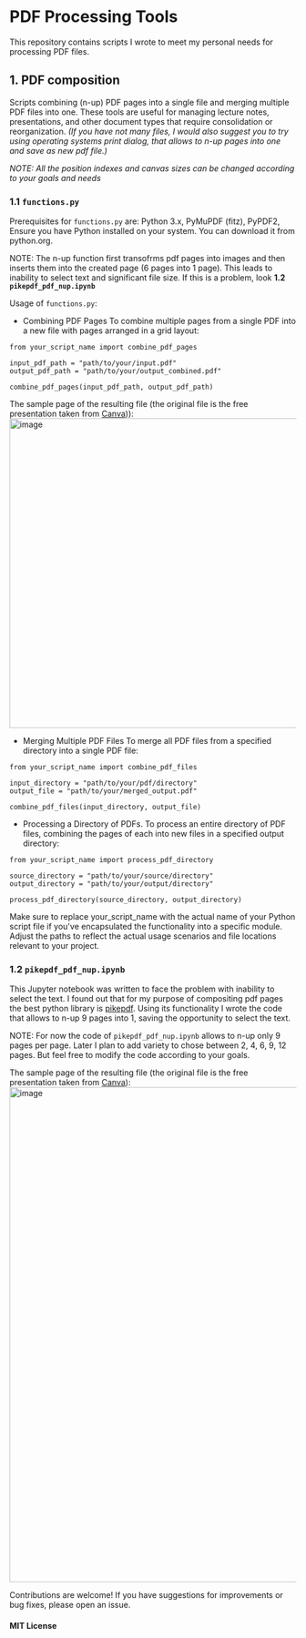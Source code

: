 # PDF Processing Tools

This repository contains scripts I wrote to meet my personal needs for processing PDF files.

## 1. PDF composition
Scripts combining (n-up) PDF pages into a single file and merging multiple PDF files into one. These tools are useful for managing lecture notes, presentations, and other document types that require consolidation or reorganization.
*(If you have not many files, I would also suggest you to try using operating systems print dialog, that allows to n-up pages into one and save as new pdf file.)*

*NOTE: All the position indexes and canvas sizes can be changed according to your goals and needs*

### 1.1 `functions.py`
Prerequisites for `functions.py` are: Python 3.x, PyMuPDF (fitz), PyPDF2, 
Ensure you have Python installed on your system. You can download it from python.org.

NOTE: The n-up function first transofrms pdf pages into images and then inserts them into the created page (6 pages into 1 page). This leads to inability to select text and significant file size. If this is a problem, look **1.2 `pikepdf_pdf_nup.ipynb`**

Usage of `functions.py`:

- Combining PDF Pages
To combine multiple pages from a single PDF into a new file with pages arranged in a grid layout:

```
from your_script_name import combine_pdf_pages

input_pdf_path = "path/to/your/input.pdf"
output_pdf_path = "path/to/your/output_combined.pdf"

combine_pdf_pages(input_pdf_path, output_pdf_path)
```
The sample page of the resulting file (the original file is the free presentation taken from [Canva](https://www.canva.com))):
<img width="544" alt="image" src="https://github.com/AlexeyKarz/Python-Projects-Lab/assets/92441134/f1365ae9-4d05-4e67-a872-60f038d76ade">



- Merging Multiple PDF Files
To merge all PDF files from a specified directory into a single PDF file:

```
from your_script_name import combine_pdf_files

input_directory = "path/to/your/pdf/directory"
output_file = "path/to/your/merged_output.pdf"

combine_pdf_files(input_directory, output_file)
```

- Processing a Directory of PDFs. To process an entire directory of PDF files, combining the pages of each into new files in a specified output directory:

```
from your_script_name import process_pdf_directory

source_directory = "path/to/your/source/directory"
output_directory = "path/to/your/output/directory"

process_pdf_directory(source_directory, output_directory)
```

Make sure to replace your_script_name with the actual name of your Python script file if you've encapsulated the functionality into a specific module. Adjust the paths to reflect the actual usage scenarios and file locations relevant to your project.

### 1.2 `pikepdf_pdf_nup.ipynb`

This Jupyter notebook was written to face the problem with inability to select the text. I found out that for my purpose of compositing pdf pages the best python library is [pikepdf](https://github.com/pikepdf/pikepdf). Using its functionality I wrote the code that allows to n-up 9 pages into 1, saving the opportunity to select the text.

NOTE: For now the code of `pikepdf_pdf_nup.ipynb` allows to n-up only 9 pages per page. Later I plan to add variety to chose between 2, 4, 6, 9, 12 pages. But feel free to modify the code according to your goals.

The sample page of the resulting file (the original file is the free presentation taken from [Canva](https://www.canva.com)):
<img width="870" alt="image" src="https://github.com/AlexeyKarz/Python-Projects-Lab/assets/92441134/b4d3c4e2-0c87-4294-af75-c9393c918490">


Contributions are welcome! If you have suggestions for improvements or bug fixes, please open an issue.

#### MIT License

